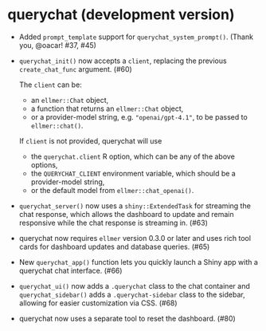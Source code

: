 # querychat (development version)

* Added `prompt_template` support for `querychat_system_prompt()`. (Thank you, @oacar! #37, #45)

* `querychat_init()` now accepts a `client`, replacing the previous `create_chat_func` argument. (#60)

  The `client` can be:

  * an `ellmer::Chat` object,
  * a function that returns an `ellmer::Chat` object,
  * or a provider-model string, e.g. `"openai/gpt-4.1"`, to be passed to `ellmer::chat()`.

  If `client` is not provided, querychat will use

  * the `querychat.client` R option, which can be any of the above options,
  * the `QUERYCHAT_CLIENT` environment variable, which should be a provider-model string,
  * or the default model from `ellmer::chat_openai()`.

* `querychat_server()` now uses a `shiny::ExtendedTask` for streaming the chat response, which allows the dashboard to update and remain responsive while the chat response is streaming in. (#63)

* querychat now requires `ellmer` version 0.3.0 or later and uses rich tool cards for dashboard updates and database queries. (#65)

* New `querychat_app()` function lets you quickly launch a Shiny app with a querychat chat interface. (#66)

* `querychat_ui()` now adds a `.querychat` class to the chat container and `querychat_sidebar()` adds a `.querychat-sidebar` class to the sidebar, allowing for easier customization via CSS. (#68)

* querychat now uses a separate tool to reset the dashboard. (#80)
